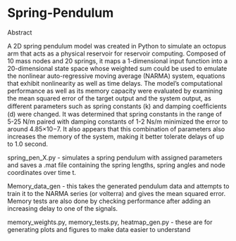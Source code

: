 # Spring-Pendulum

Abstract

A 2D spring pendulum model was created in Python to simulate an octopus arm that acts as a physical reservoir for reservoir computing. Composed of 10 mass nodes and 20 springs, it maps a 1-dimensional input function into a 20-dimensional state space whose weighted sum could be used to emulate the nonlinear auto-regressive moving average (NARMA) system, equations that exhibit nonlinearity as well as time delays. The model’s computational performance as well as its memory capacity were evaluated by examining the mean squared error of the target output and the system output, as different parameters such as spring constants (k) and damping coefﬁcients (d) were changed. It was determined that spring constants in the range of 5-25 N/m paired with damping constants of 1-2 Ns/m minimized the error to around 4.85×10−7. It also appears that this combination of parameters also increases the memory of the system, making it better tolerate delays of up to 1.0 second.

spring_pen_X.py - simulates a spring pendulum with assigned parameters and saves a .mat file containing the spring lengths, spring angles and node coordinates over time t.

Memory_data_gen - this takes the generated pendulum data and attempts to train it to the NARMA series (or volterra) and gives the mean squared error. Memory tests are also done by checking performance after adding an increasing delay to one of the signals.

memory_weights.py, memory_tests.py, heatmap_gen.py - these are for generating plots and figures to make data easier to understand

